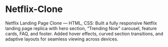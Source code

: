 # Netflix-Clone
Netflix Landing Page Clone — HTML, CSS: Built a fully responsive Netflix landing page replica with hero section, “Trending Now” carousel, feature cards, FAQ, and footer. Added hover effects, curved section transitions, and adaptive layouts for seamless viewing across devices.
